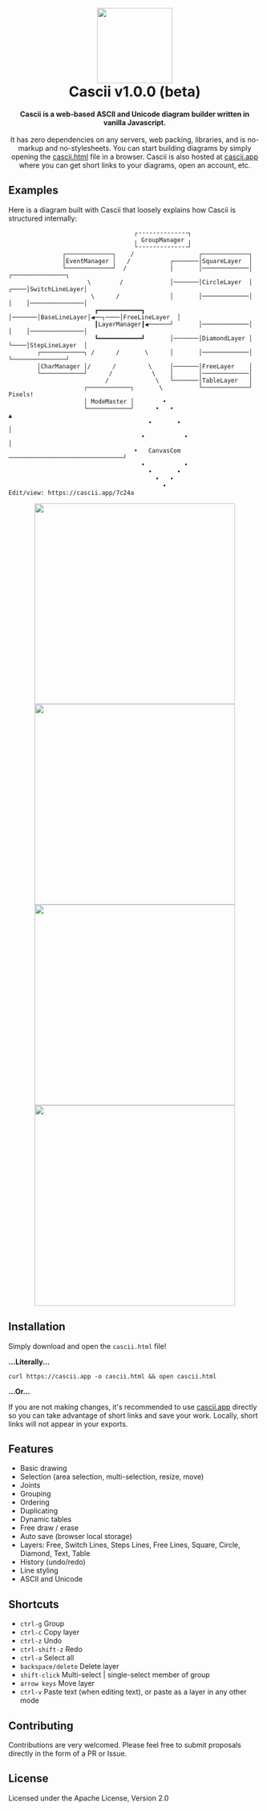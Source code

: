 <h1 align="center">
<br>
<img src="https://i.postimg.cc/FzK68HLQ/cascii-logo.png" width="150">
<br>
Cascii v1.0.0 (beta)

</h1>
<p align="center">
<b>Cascii is a web-based ASCII and Unicode diagram builder written in vanilla Javascript.</b>
<br><br>
It has zero dependencies on any servers, web packing, libraries, and is no-markup and no-stylesheets. You can start building diagrams by simply opening the <a href="https://github.com/casparwylie/cascii-core/blob/main/cascii.html">cascii.html</a> file in a browser. Cascii is also hosted at <a href="https://cascii.app">cascii.app</a> where you can get short links to your diagrams, open an account, etc. 

## Examples
Here is a diagram built with Cascii that loosely explains how Cascii is structured internally:
</p>

```
                                   ┌╶╶╶╶╶╶╶╶╶╶╶╶╶╶┐                                          
                                   ╷ GroupManager ╷                                          
                                   └╶╶╶╶╶╶╶╶╶╶╶╶╶╶┘                                          
               ┌─────────────┐    /                  ┌─────────────┐                         
               │EventManager │   /           ┌───────│SquareLayer  │                         
               └─────────────┘  /            │       │─────────────│        ┌───────────────┐
                      \        /             │───────│CircleLayer  │   ┌────│SwitchLineLayer│
                       \      /              │       │─────────────│   │    │───────────────│
                        ┏━━━━━━━━━━━━┓       │───────│BaseLineLayer│◀──┐────│FreeLineLayer  │
                        ┃LayerManager┃◀──────┘       │─────────────│   │    │───────────────│
                        ┗━━━━━━━━━━━━┛       │───────│DiamondLayer │   └────│StepLineLayer  │
        ┌────────────┐ /      /       \      │       │─────────────│        └───────────────┘
        │CharManager │/      /         \     │───────│FreeLayer    │                         
        └────────────┘      /           \    │       │─────────────│                         
                           /             \   └───────│TableLayer   │                         
                     ┌────────────┐       \          └─────────────┘            Pixels!      
                     │ ModeMaster │        •                                                 
                     └────────────┘      •   •                                     ▲         
                                       •       •                                   │         
                                     •           •                                 │         
                                   •   CanvasCom   ────────────────────────────────┘         
                                     •           •                                           
                                       •       •                                             
                                         •   •                                               
                                           • 
Edit/view: https://cascii.app/7c24a  
```


<p align="center">
<img src="https://s3.gifyu.com/images/bbjaw.gif" width=400>
<img src="https://s3.gifyu.com/images/bbjV1.gif" width=400>
<img src="https://s3.gifyu.com/images/bbjfv.gif" width=400>
<img src="https://s3.gifyu.com/images/bbjf7.gif" width=400>
</p>

## Installation
Simply download and open the `cascii.html` file!

<b>...Literally...</b>

`curl https://cascii.app -o cascii.html && open cascii.html`
 
<b>...Or...</b>

If you are not making changes, it's recommended to use <a href="https://casci.app">cascii.app</a>
directly so you can take advantage of short links and save your work. Locally, short links will not appear in your exports.
## Features

- Basic drawing
- Selection (area selection, multi-selection, resize, move)
- Joints
- Grouping
- Ordering
- Duplicating
- Dynamic tables
- Free draw / erase
- Auto save (browser local storage)
- Layers: Free, Switch Lines, Steps Lines, Free Lines, Square, Circle, Diamond, Text, Table
- History (undo/redo)
- Line styling
- ASCII and Unicode

## Shortcuts

- `ctrl-g`             Group
- `ctrl-c`             Copy layer
- `ctrl-z`             Undo
- `ctrl-shift-z`       Redo
- `ctrl-a`             Select all
- `backspace/delete`   Delete layer
- `shift-click`        Multi-select | single-select member of group
- `arrow keys`         Move layer
- `ctrl-v`             Paste text (when editing text), or paste as a layer in any other mode



## Contributing
Contributions are very welcomed. Please feel free to submit proposals directly in the form of a PR or Issue. 
## License
Licensed under the Apache License, Version 2.0
